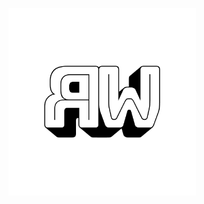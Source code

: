 <dl>
  <p align="left"><img height="300" src="https://github.com/Randware/.github/raw/main/profile/randware-logo" alt="The Randware logo"></p>
</dl>
